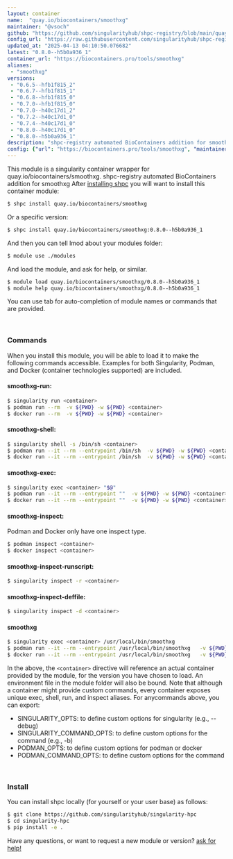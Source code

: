 ```yaml
---
layout: container
name:  "quay.io/biocontainers/smoothxg"
maintainer: "@vsoch"
github: "https://github.com/singularityhub/shpc-registry/blob/main/quay.io/biocontainers/smoothxg/container.yaml"
config_url: "https://raw.githubusercontent.com/singularityhub/shpc-registry/main/quay.io/biocontainers/smoothxg/container.yaml"
updated_at: "2025-04-13 04:10:50.076682"
latest: "0.8.0--h5b0a936_1"
container_url: "https://biocontainers.pro/tools/smoothxg"
aliases:
 - "smoothxg"
versions:
 - "0.6.5--hfb1f815_2"
 - "0.6.7--hfb1f815_1"
 - "0.6.8--hfb1f815_0"
 - "0.7.0--hfb1f815_0"
 - "0.7.0--h40c17d1_2"
 - "0.7.2--h40c17d1_0"
 - "0.7.4--h40c17d1_0"
 - "0.8.0--h40c17d1_0"
 - "0.8.0--h5b0a936_1"
description: "shpc-registry automated BioContainers addition for smoothxg"
config: {"url": "https://biocontainers.pro/tools/smoothxg", "maintainer": "@vsoch", "description": "shpc-registry automated BioContainers addition for smoothxg", "latest": {"0.8.0--h5b0a936_1": "sha256:4781cd6ebda0307b31976c739ab839b9287b63574e5212043bf56f654e66950d"}, "tags": {"0.6.5--hfb1f815_2": "sha256:c4c82cbbf83b65d767c3f6af2b8a6fb5894ddb828d75d1a7f94da3224b2299ea", "0.6.7--hfb1f815_1": "sha256:0d752f242a36a696064edd84137b62fa7416645c324be5c1f30f4d69b8754189", "0.6.8--hfb1f815_0": "sha256:e1dc69f6bf1496a516a496fea187ae37c0b0dd125eacf8561f44dd71eb6348a1", "0.7.0--hfb1f815_0": "sha256:81ae8327cb62678ff597096f25141448f2ec3e3269b6e7c90e59acc94bb2ba38", "0.7.0--h40c17d1_2": "sha256:b524d46705dea8b18f700edbbc712c416b7216be9b3a05cc66a6ca5ccc412e00", "0.7.2--h40c17d1_0": "sha256:cdd3eb20d1aa2e27406d5aa41aab7bdddf2bef2af8bd8e9dcdc4d30cbebaeb0f", "0.7.4--h40c17d1_0": "sha256:825e5c8b9ab566f8990fd52468d315efc5cb976f03d1d25021320d88d423420c", "0.8.0--h40c17d1_0": "sha256:6af3e493d914101594ea371c08af852bb78bd789f2ce300721ea9e9b405d0081", "0.8.0--h5b0a936_1": "sha256:4781cd6ebda0307b31976c739ab839b9287b63574e5212043bf56f654e66950d"}, "docker": "quay.io/biocontainers/smoothxg", "aliases": {"smoothxg": "/usr/local/bin/smoothxg"}}
---
```


This module is a singularity container wrapper for quay.io/biocontainers/smoothxg.
shpc-registry automated BioContainers addition for smoothxg
After [installing shpc](#install) you will want to install this container module:


```bash
$ shpc install quay.io/biocontainers/smoothxg
```

Or a specific version:

```bash
$ shpc install quay.io/biocontainers/smoothxg:0.8.0--h5b0a936_1
```

And then you can tell lmod about your modules folder:

```bash
$ module use ./modules
```

And load the module, and ask for help, or similar.

```bash
$ module load quay.io/biocontainers/smoothxg/0.8.0--h5b0a936_1
$ module help quay.io/biocontainers/smoothxg/0.8.0--h5b0a936_1
```

You can use tab for auto-completion of module names or commands that are provided.

<br>

### Commands

When you install this module, you will be able to load it to make the following commands accessible.
Examples for both Singularity, Podman, and Docker (container technologies supported) are included.

#### smoothxg-run:

```bash
$ singularity run <container>
$ podman run --rm  -v ${PWD} -w ${PWD} <container>
$ docker run --rm  -v ${PWD} -w ${PWD} <container>
```

#### smoothxg-shell:

```bash
$ singularity shell -s /bin/sh <container>
$ podman run --it --rm --entrypoint /bin/sh  -v ${PWD} -w ${PWD} <container>
$ docker run --it --rm --entrypoint /bin/sh  -v ${PWD} -w ${PWD} <container>
```

#### smoothxg-exec:

```bash
$ singularity exec <container> "$@"
$ podman run --it --rm --entrypoint ""  -v ${PWD} -w ${PWD} <container> "$@"
$ docker run --it --rm --entrypoint ""  -v ${PWD} -w ${PWD} <container> "$@"
```

#### smoothxg-inspect:

Podman and Docker only have one inspect type.

```bash
$ podman inspect <container>
$ docker inspect <container>
```

#### smoothxg-inspect-runscript:

```bash
$ singularity inspect -r <container>
```

#### smoothxg-inspect-deffile:

```bash
$ singularity inspect -d <container>
```


#### smoothxg

```bash
$ singularity exec <container> /usr/local/bin/smoothxg
$ podman run --it --rm --entrypoint /usr/local/bin/smoothxg   -v ${PWD} -w ${PWD} <container> -c " $@"
$ docker run --it --rm --entrypoint /usr/local/bin/smoothxg   -v ${PWD} -w ${PWD} <container> -c " $@"
```



In the above, the `<container>` directive will reference an actual container provided
by the module, for the version you have chosen to load. An environment file in the
module folder will also be bound. Note that although a container
might provide custom commands, every container exposes unique exec, shell, run, and
inspect aliases. For anycommands above, you can export:

 - SINGULARITY_OPTS: to define custom options for singularity (e.g., --debug)
 - SINGULARITY_COMMAND_OPTS: to define custom options for the command (e.g., -b)
 - PODMAN_OPTS: to define custom options for podman or docker
 - PODMAN_COMMAND_OPTS: to define custom options for the command

<br>

### Install

You can install shpc locally (for yourself or your user base) as follows:

```bash
$ git clone https://github.com/singularityhub/singularity-hpc
$ cd singularity-hpc
$ pip install -e .
```

Have any questions, or want to request a new module or version? [ask for help!](https://github.com/singularityhub/singularity-hpc/issues)